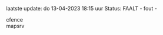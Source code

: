 laatste update: 
do 13-04-2023 18:15   uur 
Status: FAALT - fout - 
<div class="service R">cfence</div><div class="service R">mapsrv</div>
